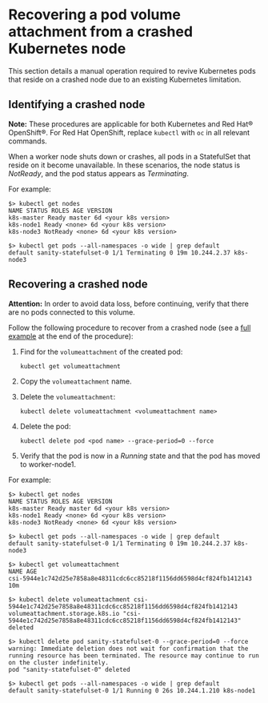 # Recovering a pod volume attachment from a crashed Kubernetes node

This section details a manual operation required to revive Kubernetes pods that reside on a crashed node due to an existing Kubernetes limitation.

## Identifying a crashed node
**Note:** These procedures are applicable for both Kubernetes and Red Hat® OpenShift®. For Red Hat OpenShift, replace `kubectl` with `oc` in all relevant commands.

When a worker node shuts down or crashes, all pods in a StatefulSet that reside on it become unavailable. In these scenarios, the node status is _NotReady_, and the pod status appears as _Terminating_.

For example:

```screen
$> kubectl get nodes
NAME STATUS ROLES AGE VERSION
k8s-master Ready master 6d <your k8s version>
k8s-node1 Ready <none> 6d <your k8s version>
k8s-node3 NotReady <none> 6d <your k8s version>

$> kubectl get pods --all-namespaces -o wide | grep default
default sanity-statefulset-0 1/1 Terminating 0 19m 10.244.2.37 k8s-node3
```

## Recovering a crashed node

**Attention:** In order to avoid data loss, before continuing, verify that there are no pods connected to this volume.

Follow the following procedure to recover from a crashed node (see a [full example](#full_example) at the end of the procedure):

1.  Find for the `volumeattachment` of the created pod:

    ```
    kubectl get volumeattachment
    ```

2.  Copy the `volumeattachment` name.
3.  Delete the `volumeattachment`:

    ```
    kubectl delete volumeattachment <volumeattachment name>
    ```

4.  Delete the pod:

    ```
    kubectl delete pod <pod name> --grace-period=0 --force
    ```

5.  Verify that the pod is now in a _Running_ state and that the pod has moved to worker-node1.

<a name="full_example">For example:</a>

```screen
$> kubectl get nodes
NAME STATUS ROLES AGE VERSION
k8s-master Ready master 6d <your k8s version>
k8s-node1 Ready <none> 6d <your k8s version>
k8s-node3 NotReady <none> 6d <your k8s version>

$> kubectl get pods --all-namespaces -o wide | grep default
default sanity-statefulset-0 1/1 Terminating 0 19m 10.244.2.37 k8s-node3

$> kubectl get volumeattachment
NAME AGE
csi-5944e1c742d25e7858a8e48311cdc6cc85218f1156dd6598d4cf824fb1412143 10m

$> kubectl delete volumeattachment csi-5944e1c742d25e7858a8e48311cdc6cc85218f1156dd6598d4cf824fb1412143
volumeattachment.storage.k8s.io "csi-5944e1c742d25e7858a8e48311cdc6cc85218f1156dd6598d4cf824fb1412143" deleted

$> kubectl delete pod sanity-statefulset-0 --grace-period=0 --force
warning: Immediate deletion does not wait for confirmation that the running resource has been terminated. The resource may continue to run on the cluster indefinitely.
pod "sanity-statefulset-0" deleted

$> kubectl get pods --all-namespaces -o wide | grep default
default sanity-statefulset-0 1/1 Running 0 26s 10.244.1.210 k8s-node1
```

